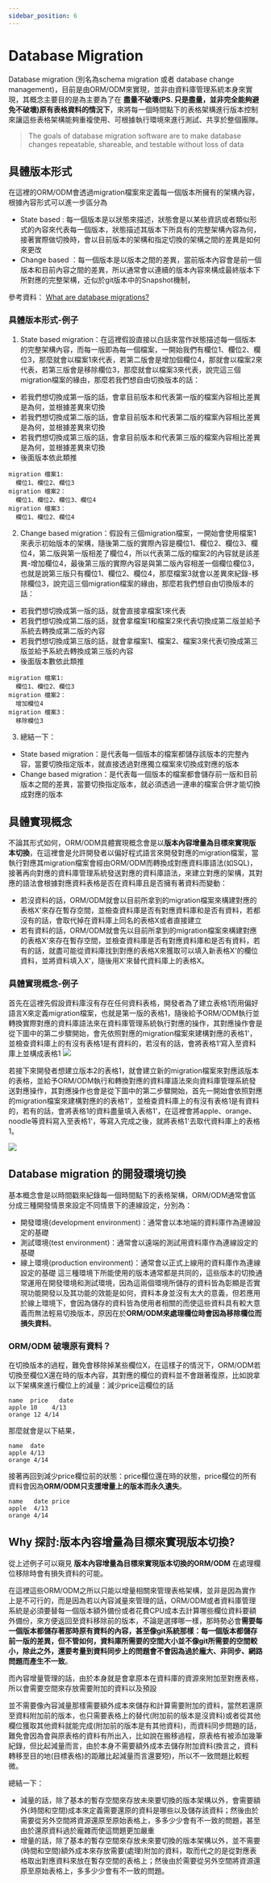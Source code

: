 ```yaml
---
sidebar_position: 6
---
```


# Database Migration 
Database migration (別名為schema migration 或者 database change management)，目前是由ORM/ODM來實現，並非由資料庫管理系統本身來實現，其概念主要目的是為主要為了在 **盡量不破壞(PS. 只是盡量，並非完全能夠避免不破壞)原有表格資料的情況下**，來將每一個時間點下的表格架構進行版本控制來讓這些表格架構能夠重複使用、可根據執行環境來進行測試、共享於整個團隊。
> The goals of database migration software are to make database changes repeatable, shareable, and testable without loss of data


## 具體版本形式
在這裡的ORM/ODM會透過migration檔案來定義每一個版本所擁有的架構內容，根據內容形式可以進一步區分為
  - State based : 每一個版本是以狀態來描述，狀態會是以某些資訊或者類似形式的內容來代表每一個版本，狀態描述其版本下所具有的完整架構內容為何，接著實際做切換時，會以目前版本的架構和指定切換的架構之間的差異是如何來更改
  - Change based ：每一個版本是以版本之間的差異，當前版本內容會是前一個版本和目前內容之間的差異，所以通常會以連續的版本內容來構成最終版本下所對應的完整架構，近似於git版本中的Snapshot機制，

參考資料：
[What are database migrations?](https://www.prisma.io/dataguide/types/relational/what-are-database-migrations#what-are-database-migrations)
### 具體版本形式-例子 
  
1. State based migration：在這裡假設直接以白話來當作狀態描述每一個版本的完整架構內容，而每一版即為每一個檔案，一開始我們有欄位1、欄位2、欄位3，那麼就會以檔案1來代表，若第二版會是增加個欄位4，那就會以檔案2來代表，若第三版會是移除欄位3，那麼就會以檔案3來代表，說完這三個migration檔案的緣由，那麼若我們想自由切換版本的話：
  - 若我們想切換成第一版的話，會拿目前版本和代表第一版的檔案內容相比差異是為何，並根據差異來切換
  - 若我們想切換成第二版的話，會拿目前版本和代表第二版的檔案內容相比差異是為何，並根據差異來切換
  - 若我們想切換成第三版的話，會拿目前版本和代表第三版的檔案內容相比差異是為何，並根據差異來切換
  - 後面版本依此類推
```
migration 檔案1:
  欄位1、欄位2、欄位3
migration 檔案2：
  欄位1、欄位2、欄位3、欄位4
migration 檔案3：
  欄位1、欄位2、欄位4
```

2. Change based migration：假設有三個migration檔案，一開始會使用檔案1來表示初始版本的架構，隨後第二版的實際內容是欄位1、欄位2、欄位3、欄位4，第二版與第一版相差了欄位4，所以代表第二版的檔案2的內容就是該差異-增加欄位4，最後第三版的實際內容是與第二版內容相差一個欄位欄位3，也就是說第三版只有欄位1、欄位2、欄位4，那麼檔案3就會以差異來紀錄-移除欄位3，說完這三個migration檔案的緣由，那麼若我們想自由切換版本的話：
  - 若我們想切換成第一版的話，就會直接拿檔案1來代表
  - 若我們想切換成第二版的話，就會拿檔案1和檔案2來代表切換成第二版並給予系統去轉換成第二版的內容
  - 若我們想切換成第三版的話，就會拿檔案1、檔案2、檔案3來代表切換成第三版並給予系統去轉換成第三版的內容
  - 後面版本數依此類推
```
migration 檔案1:
  欄位1、欄位2、欄位3
migration 檔案2：
  增加欄位4
migration 檔案3：
  移除欄位3
```

3. 總結一下：
  - State based migration：是代表每一個版本的檔案都儲存該版本的完整內容，當要切換指定版本，就直接透過對應獨立檔案來切換成對應的版本
  - Change based migration：是代表每一個版本的檔案都會儲存前一版和目前版本之間的差異，當要切換指定版本，就必須透過一連串的檔案合併才能切換成對應的版本

## 具體實現概念
不論其形式如何，ORM/ODM具體實現概念會是以**版本內容增量為目標來實現版本切換**，在這裡會是允許開發者以偏好程式語言來開發對應的migration檔案，當執行對應其migration檔案會經由ORM/ODM而轉換成對應資料庫語法(如SQL)，接著再向對應的資料庫管理系統發送對應的資料庫語法，來建立對應的架構，其對應的語法會根據對應資料表格是否在資料庫且是否擁有著資料而變動：
  - 若沒資料的話，ORM/ODM就會以目前所拿到的migration檔案來構建對應的表格X'來存在暫存空間，並檢查資料庫是否有對應資料庫和是否有資料，若都沒有的話，會取代掉在資料庫上同名的表格X或者直接建立
  - 若有資料的話，ORM/ODM就會先以目前所拿到的migration檔案來構建對應的表格X'來存在暫存空間，並檢查資料庫是否有對應資料庫和是否有資料，若有的話，就盡可能從資料庫找到對應的表格X來獲取可以填入新表格X'的欄位資料，並將資料填入X'，隨後用X'來替代資料庫上的表格X。


### 具體實現概念-例子
首先在這裡先假設資料庫沒有存在任何資料表格，開發者為了建立表格1而用偏好語言X來定義migration檔案，也就是第一版的表格1，隨後給予ORM/ODM執行並轉換實際對應的資料庫語法來在資料庫管理系統執行對應的操作，其對應操作會是從下圖中的第二步驟開始，會先依照對應的migration檔案來建構對應的表格1'，並檢查資料庫上的有沒有表格1是有資料的，若沒有的話，會將表格1‘寫入至資料庫上並構成表格1
![](https://res.cloudinary.com/dqfxgtyoi/image/upload/v1650021326/blog/database/migration/db-migration-build-table1_vjnkjf.png)


若接下來開發者想建立版本2的表格1，就會建立新的migration檔案來對應該版本的表格，並給予ORM/ODM執行和轉換對應的資料庫語法來向資料庫管理系統發送對應操作，其對應操作也會是從下圖中的第二步驟開始，首先一開始會依照對應的migration檔案來建構對應的的表格1'，並檢查資料庫上的有沒有表格1是有資料的，若有的話，會將表格1的資料盡量填入表格1'，在這裡會將apple、orange、noodle等資料寫入至表格1'，等寫入完成之後，就將表格1'去取代資料庫上的表格1。

![](https://res.cloudinary.com/dqfxgtyoi/image/upload/v1650021326/blog/database/migration/db-migration-update-table1_puwlsx.png)

## Database migration 的開發環境切換
基本概念會是以時間戳來紀錄每一個時間點下的表格架構，ORM/ODM通常會區分成三種開發情景來設定不同情景下的連線設定，分別為：
  - 開發環境(development environment)：通常會以本地端的資料庫作為連線設定的基礎
  - 測試環境(test environment)：通常會以遠端的測試用資料庫作為連線設定的基礎
  - 線上環境(production environment)：通常會以正式上線用的資料庫作為連線設定的基礎
這三種環境下所能使用的版本通常都是共同的，這些版本的切換通常運用在開發環境和測試環境，因為這兩個環境所儲存的資料皆為彰顯是否實現功能開發以及其功能的效能是如何，資料本身並沒有太大的意義，但若應用於線上環境下，會因為儲存的資料皆為使用者相關的而使這些資料具有較大意義而無法輕易切換版本，原因在於**ORM/ODM來處理欄位時會因為移除欄位而損失資料**。

### ORM/ODM 破壞原有資料？
在切換版本的過程，難免會移除掉某些欄位X，在這樣子的情況下，ORM/ODM若切換至欄位X還在時的版本內容，其對應的欄位的資料並不會跟著復原，比如說拿以下架構來進行欄位上的減量：減少price這欄位的話
```
name  price   date
apple 10    4/13
orange 12 4/14
```
那麼就會是以下結果，
```
name  date
apple 4/13
orange 4/14
```
接著再回到減少price欄位前的狀態：price欄位還在時的狀態，price欄位的所有資料會因為**ORM/ODM只支援增量上的版本而永久遺失**。
```
name   date price
apple  4/13
orange 4/14
```

## Why 探討:版本內容增量為目標來實現版本切換?
從上述例子可以窺見 **版本內容增量為目標來實現版本切換的ORM/ODM** 在處理欄位移除時會有損失資料的可能。

在這裡這些ORM/ODM之所以只能以增量相關來管理表格架構，並非是因為實作上是不可行的，而是因為若以內容減量來管理的話，ORM/ODM或者資料庫管理系統是必須要替每一個版本額外備份或者花費CPU成本去計算哪些欄位資料要額外備份，來方便返回至資料移除前的版本，不論是選擇哪一樣，那時勢必會**需要每一個版本都儲存著那時原有資料的內容，甚至像git系統那樣：每一個版本都儲存前一版的差異，但不管如何，資料庫所需要的空間大小並不像git所需要的空間較小，除此之外，還要考量到資料同步上的問題會不會因為過於龐大、非同步、網路問題而產生不一致**。

而內容增量管理的話，由於本身就是會拿原本在資料庫的資源來附加至對應表格，所以會需要空間來存放需要附加的資料以及預設

並不需要像內容減量那樣需要額外成本來儲存和計算需要附加的資料，當然若還原至資料附加前的版本，也只需要表格上的替代(附加前的版本是沒資料)或者從其他欄位獲取其他資料就能完成(附加前的版本是有其他資料)，而資料同步問題的話，難免會因為會與原表格的資料有所出入，比如說在搬移過程，原表格有被添加幾筆紀錄，但比起減量而言，由於本身不需要額外成本去儲存附加資料(換言之，資料轉移至目的地(目標表格)的距離比起減量而言還要短)，所以不一致問題比較輕微。

總結一下：
  - 減量的話，除了基本的暫存空間來存放未來要切換的版本架構以外，會需要額外(時間和空間)成本來定義需要還原的資料是哪些以及儲存該資料；然後由於需要從另外空間將資源還原至原始表格上，多多少少會有不一致的問題，甚至由於還原資料過於龐雜而使這問題更加嚴重
  - 增量的話，除了基本的暫存空間來存放未來要切換的版本架構以外，並不需要(時間和空間)額外成本來存放需要(處理)附加的資料，取而代之的是從對應表格取出對應資料來放在暫存空間的表格上；然後由於需要從另外空間將資源還原至原始表格上，多多少少會有不一致的問題。
